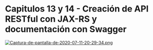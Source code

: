 # Capitulos 13 y 14 - Creación de API RESTful con JAX-RS y documentación con Swagger
[![Captura-de-pantalla-de-2020-07-11-20-29-34.png](https://i.postimg.cc/qvN2VT6n/Captura-de-pantalla-de-2020-07-11-20-29-34.png)](https://postimg.cc/21f1hgw8)
